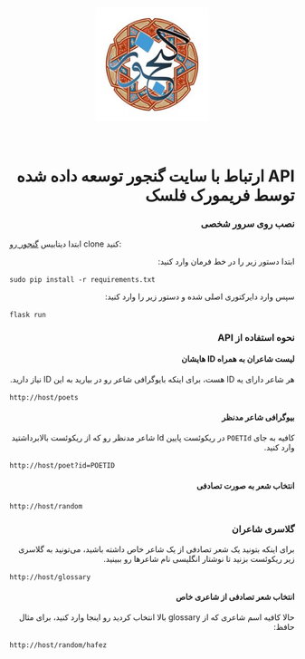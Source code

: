 <h1 align="center">
	<img width="200" src="static/ganjoor.jpg" alt="Aur">
	<br>
	<br>
</h1>

<div dir="rtl">
	<h1>API ارتباط با سایت گنجور توسعه داده شده توسط فریمورک فلسک</h1>
</div>
<div dir="rtl">
	<h3>نصب روی سرور شخصی</h3>
</div>

ابتدا دیتابیس <a href='https://github.com/ganjoor/ganjoor-db'>گنجور </a> رو clone کنید:


<div dir="rtl">
	ابتدا دستور زیر را در خط فرمان وارد کنید:
</div>

`sudo pip install -r requirements.txt`
<br />

<div dir="rtl">
	سپس وارد دایرکتوری اصلی شده و دستور زیر را وارد کنید:
</div>

`flask run`
<br />

<div dir="rtl">
	<h3>نحوه استفاده از API</h3>
</div>

<div dir="rtl">
	<h4>لیست شاعران به همراه ID هایشان</h4>
	هر شاعر دارای یه ID هست، برای اینکه بایوگرافی شاعر رو در بیارید به این ID نیاز دارید.

</div>


`http://host/poets`
<br />



<div dir="rtl">
	<h4>بیوگرافی شاعر مدنظر</h4>
	کافیه به جای <code>POETId</code> در ریکوئست پایین Id شاعر مدنظر رو که از ریکوئست بالابرداشتید وارد کنید.

</div>


`http://host/poet?id=POETID`
<br />


<div dir="rtl">
	<h4>انتخاب شعر به صورت تصادفی</h4>
</div>

`http://host/random`
<br />


<div dir="rtl">
	<h3>گلاسری شاعران</h3>
</div>

<div dir="rtl">
برای اینکه بتونید یک شعر تصادفی از یک شاعر خاص داشته باشید، می‌تونید به گلاسری زیر ریکوئست بزنید تا نوشتار انگلیسی نام‌ شاعر‌ها رو ببینید.

</div>


`http://host/glossary`
<br />



<div dir="rtl">
	<h4>انتخاب شعر تصادفی از شاعری خاص</h4>
	حالا کافیه اسم شاعری که از glossary بالا انتخاب کردید رو اینجا وارد کنید، برای مثال حافظ:

</div>

`http://host/random/hafez`
<br />

